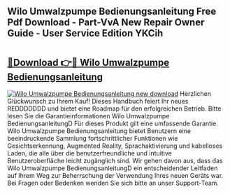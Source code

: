 ## Wilo Umwalzpumpe Bedienungsanleitung Free Pdf Download - Part-VvA New Repair Owner Guide - User Service Edition YKCih

# <h2><a href="http://df450xa.blite.top/?on=Wilo+Umwalzpumpe+Bedienungsanleitung">🔗Download 👉🔴 Wilo Umwalzpumpe Bedienungsanleitung</a></h2>

[![Wilo Umwalzpumpe Bedienungsanleitung new download](https://i.imgur.com/lujVjoI.png)](http://df450xa.blite.top/?on=Wilo+Umwalzpumpe+Bedienungsanleitung)
Herzlichen Glückwunsch zu Ihrem Kauf! Dieses Handbuch feiert Ihr neues REDDDDDDD und bietet eine Roadmap für den erfolgreichen Betrieb. Bitte lesen Sie die Garantieinformationen Wilo Umwalzpumpe BedienungsanleitungD Für dieses Produkt gilt eine umfassende Garantie. Wilo Umwalzpumpe Bedienungsanleitung bietet Benutzern eine beeindruckende Sammlung fortschrittlicher Funktionen wie Gesichtserkennung, Augmented Reality, Sprachaktivierung und kabelloses Laden, die alle über die benutzerfreundliche und intuitive Benutzeroberfläche leicht zugänglich sind. Wir gehen davon aus, dass das Wilo Umwalzpumpe BedienungsanleitungD ein entscheidender Leitfaden auf Ihrem Weg zur Beherrschung der Verwendung Ihres neuen Geräts war. Bei Fragen oder Bedenken wenden Sie sich bitte an unser Support-Team.

